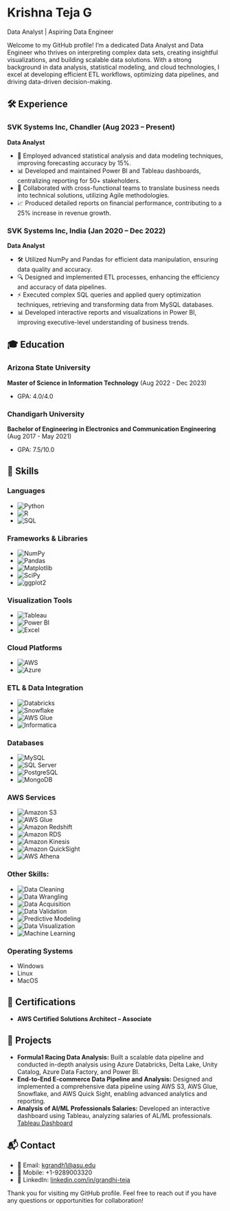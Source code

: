 # Krishna Teja G
Data Analyst | Aspiring Data Engineer

Welcome to my GitHub profile! I’m a dedicated Data Analyst and Data Engineer who thrives on interpreting complex data sets, creating insightful visualizations, and building scalable data solutions. With a strong background in data analysis, statistical modeling, and cloud technologies, I excel at developing efficient ETL workflows, optimizing data pipelines, and driving data-driven decision-making.

## 🛠️ Experience

### SVK Systems Inc, Chandler (Aug 2023 – Present)
**Data Analyst**
- 🚀 Employed advanced statistical analysis and data modeling techniques, improving forecasting accuracy by 15%.
- 📊 Developed and maintained Power BI and Tableau dashboards, centralizing reporting for 50+ stakeholders.
- 🤝 Collaborated with cross-functional teams to translate business needs into technical solutions, utilizing Agile methodologies.
- 📈 Produced detailed reports on financial performance, contributing to a 25% increase in revenue growth.

### SVK Systems Inc, India (Jan 2020 – Dec 2022)
**Data Analyst**
- 🛠️ Utilized NumPy and Pandas for efficient data manipulation, ensuring data quality and accuracy.
- 🔍 Designed and implemented ETL processes, enhancing the efficiency and accuracy of data pipelines.
- ⚡ Executed complex SQL queries and applied query optimization techniques, retrieving and transforming data from MySQL databases.
- 📊 Developed interactive reports and visualizations in Power BI, improving executive-level understanding of business trends.

## 🎓 Education

### Arizona State University
**Master of Science in Information Technology** (Aug 2022 - Dec 2023)
- GPA: 4.0/4.0

### Chandigarh University
**Bachelor of Engineering in Electronics and Communication Engineering** (Aug 2017 - May 2021)
- GPA: 7.5/10.0

## 🔧 Skills

### Languages
- ![Python](https://img.shields.io/badge/-Python-3776AB?style=flat&logo=python&logoColor=white)
- ![R](https://img.shields.io/badge/-R-276DC3?style=flat&logo=r&logoColor=white)
- ![SQL](https://img.shields.io/badge/-SQL-4479A1?style=flat&logo=MySQL&logoColor=white)

### Frameworks & Libraries
- ![NumPy](https://img.shields.io/badge/-NumPy-013243?style=flat&logo=NumPy&logoColor=white)
- ![Pandas](https://img.shields.io/badge/-Pandas-150458?style=flat&logo=Pandas&logoColor=white)
- ![Matplotlib](https://img.shields.io/badge/-Matplotlib-3776AB?style=flat&logo=Matplotlib&logoColor=white)
- ![SciPy](https://img.shields.io/badge/-SciPy-8CAAE6?style=flat&logo=SciPy&logoColor=white)
- ![ggplot2](https://img.shields.io/badge/-ggplot2-276DC3?style=flat&logo=R&logoColor=white)

### Visualization Tools
- ![Tableau](https://img.shields.io/badge/-Tableau-E97627?style=flat&logo=Tableau&logoColor=white)
- ![Power BI](https://img.shields.io/badge/-Power_BI-F2C811?style=flat&logo=Power-BI&logoColor=white)
- ![Excel](https://img.shields.io/badge/-Excel-217346?style=flat&logo=Microsoft-Excel&logoColor=white)

### Cloud Platforms
- ![AWS](https://img.shields.io/badge/-AWS-232F3E?style=flat&logo=Amazon-AWS&logoColor=white)
- ![Azure](https://img.shields.io/badge/-Azure-0078D4?style=flat&logo=Microsoft-Azure&logoColor=white)

### ETL & Data Integration
- ![Databricks](https://img.shields.io/badge/-Databricks-FF3621?style=flat&logo=Databricks&logoColor=white)
- ![Snowflake](https://img.shields.io/badge/-Snowflake-29B5E8?style=flat&logo=Snowflake&logoColor=white)
- ![AWS Glue](https://img.shields.io/badge/-AWS_Glue-FF9900?style=flat&logo=Amazon-AWS&logoColor=white)
- ![Informatica](https://img.shields.io/badge/-Informatica-FF6D00?style=flat&logo=Informatica&logoColor=white)

### Databases
- ![MySQL](https://img.shields.io/badge/-MySQL-4479A1?style=flat&logo=MySQL&logoColor=white)
- ![SQL Server](https://img.shields.io/badge/-SQL_Server-CC2927?style=flat&logo=Microsoft-SQL-Server&logoColor=white)
- ![PostgreSQL](https://img.shields.io/badge/PostgreSQL-4169E1?style=for-the-badge&logo=postgresql&logoColor=white)
- ![MongoDB](https://img.shields.io/badge/MongoDB-47A248?style=for-the-badge&logo=mongodb&logoColor=white)

### AWS Services
- ![Amazon S3](https://img.shields.io/badge/Amazon%20S3-569A31?style=for-the-badge&logo=amazon-s3&logoColor=white)
- ![AWS Glue](https://img.shields.io/badge/AWS%20Glue-232F3E?style=for-the-badge&logo=amazon-aws&logoColor=white)
- ![Amazon Redshift](https://img.shields.io/badge/Amazon%20Redshift-8C4AFC?style=for-the-badge&logo=amazon-redshift&logoColor=white)
- ![Amazon RDS](https://img.shields.io/badge/Amazon%20RDS-527FFF?style=for-the-badge&logo=amazon-rds&logoColor=white)
- ![Amazon Kinesis](https://img.shields.io/badge/Amazon%20Kinesis-FF9900?style=for-the-badge&logo=amazon-kinesis&logoColor=white)
- ![Amazon QuickSight](https://img.shields.io/badge/Amazon%20QuickSight-3673A5?style=for-the-badge&logo=amazon-quicksight&logoColor=white)
- ![AWS Athena](https://img.shields.io/badge/AWS%20Athena-292A36?style=for-the-badge&logo=amazon-aws&logoColor=white)

### Other Skills:
- ![Data Cleaning](https://img.shields.io/badge/Data%20Cleaning-6DB33F?style=for-the-badge&logo=data-cleaning&logoColor=white)
- ![Data Wrangling](https://img.shields.io/badge/Data%20Wrangling-1F8ACB?style=for-the-badge&logo=data-wrangling&logoColor=white)
- ![Data Acquisition](https://img.shields.io/badge/Data%20Acquisition-FC4C02?style=for-the-badge&logo=data-acquisition&logoColor=white)
- ![Data Validation](https://img.shields.io/badge/Data%20Validation-FFD700?style=for-the-badge&logo=data-validation&logoColor=black)
- ![Predictive Modeling](https://img.shields.io/badge/Predictive%20Modeling-FF5733?style=for-the-badge&logo=predictive-modeling&logoColor=white)
- ![Data Visualization](https://img.shields.io/badge/Data%20Visualization-4285F4?style=for-the-badge&logo=data-visualization&logoColor=white)
- ![Machine Learning](https://img.shields.io/badge/Machine%20Learning-FF6F61?style=for-the-badge&logo=machine-learning&logoColor=white)

### Operating Systems
- Windows
- Linux
- MacOS
  
## 🏅 Certifications
- **AWS Certified Solutions Architect – Associate**

## 📂 Projects

- **Formula1 Racing Data Analysis:** Built a scalable data pipeline and conducted in-depth analysis using Azure Databricks, Delta Lake, Unity Catalog, Azure Data Factory, and Power BI.
- **End-to-End E-commerce Data Pipeline and Analysis:** Designed and implemented a comprehensive data pipeline using AWS S3, AWS Glue, Snowflake, and AWS Quick Sight, enabling advanced analytics and reporting.
- **Analysis of AI/ML Professionals Salaries:** Developed an interactive dashboard using Tableau, analyzing salaries of AL/ML professionals. [Tableau Dashboard](https://public.tableau.com/app/profile/rajesh.kumar.muthu.kumar/viz/project_Final_16696129503990/Dashboard2?publish=yes)


## 📬 Contact
- 📧 Email: [kgrandh1@asu.edu](mailto:kgrandh1@asu.edu)
- 📱 Mobile: +1-9289003320
- 💼 LinkedIn: [linkedin.com/in/grandhi-teja](https://www.linkedin.com/in/grandhi-teja/)

Thank you for visiting my GitHub profile. Feel free to reach out if you have any questions or opportunities for collaboration!

